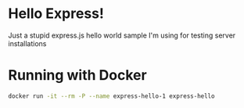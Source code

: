 # Hello Express!

Just a stupid express.js hello world sample I'm using for testing server installations

# Running with Docker

```sh
docker run -it --rm -P --name express-hello-1 express-hello
```

